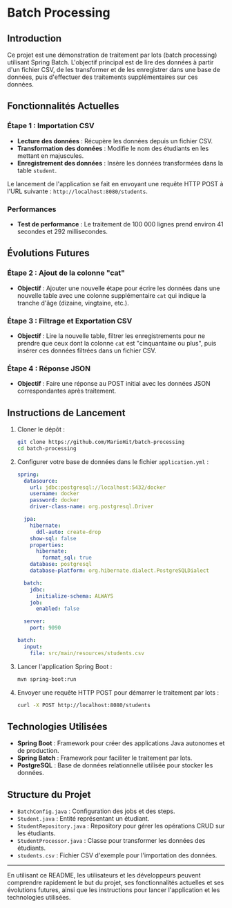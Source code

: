 # Batch Processing

## Introduction

Ce projet est une démonstration de traitement par lots (batch processing) utilisant Spring Batch. L'objectif principal est de lire des données à partir d'un fichier CSV, de les transformer et de les enregistrer dans une base de données, puis d'effectuer des traitements supplémentaires sur ces données.

## Fonctionnalités Actuelles

### Étape 1 : Importation CSV

- **Lecture des données** : Récupère les données depuis un fichier CSV.
- **Transformation des données** : Modifie le nom des étudiants en les mettant en majuscules.
- **Enregistrement des données** : Insère les données transformées dans la table `student`.

Le lancement de l'application se fait en envoyant une requête HTTP POST à l'URL suivante : `http://localhost:8080/students`.

### Performances

- **Test de performance** : Le traitement de 100 000 lignes prend environ 41 secondes et 292 millisecondes.

## Évolutions Futures

### Étape 2 : Ajout de la colonne "cat"

- **Objectif** : Ajouter une nouvelle étape pour écrire les données dans une nouvelle table avec une colonne supplémentaire `cat` qui indique la tranche d'âge (dizaine, vingtaine, etc.).

### Étape 3 : Filtrage et Exportation CSV

- **Objectif** : Lire la nouvelle table, filtrer les enregistrements pour ne prendre que ceux dont la colonne `cat` est "cinquantaine ou plus", puis insérer ces données filtrées dans un fichier CSV.

### Étape 4 : Réponse JSON

- **Objectif** : Faire une réponse au POST initial avec les données JSON correspondantes après traitement.

## Instructions de Lancement

1. Cloner le dépôt :
    ```sh
    git clone https://github.com/MarioHit/batch-processing
    cd batch-processing
    ```

2. Configurer votre base de données dans le fichier `application.yml` :
    ```yaml
    spring:
      datasource:
        url: jdbc:postgresql://localhost:5432/docker
        username: docker
        password: docker
        driver-class-name: org.postgresql.Driver

      jpa:
        hibernate:
          ddl-auto: create-drop
        show-sql: false
        properties:
          hibernate:
            format_sql: true
        database: postgresql
        database-platform: org.hibernate.dialect.PostgreSQLDialect

      batch:
        jdbc:
          initialize-schema: ALWAYS
        job:
          enabled: false

      server:
        port: 9090

    batch:
      input:
        file: src/main/resources/students.csv
    ```

3. Lancer l'application Spring Boot :
    ```sh
    mvn spring-boot:run
    ```

4. Envoyer une requête HTTP POST pour démarrer le traitement par lots :
    ```sh
    curl -X POST http://localhost:8080/students
    ```

## Technologies Utilisées

- **Spring Boot** : Framework pour créer des applications Java autonomes et de production.
- **Spring Batch** : Framework pour faciliter le traitement par lots.
- **PostgreSQL** : Base de données relationnelle utilisée pour stocker les données.

## Structure du Projet

- `BatchConfig.java` : Configuration des jobs et des steps.
- `Student.java` : Entité représentant un étudiant.
- `StudentRepository.java` : Repository pour gérer les opérations CRUD sur les étudiants.
- `StudentProcessor.java` : Classe pour transformer les données des étudiants.
- `students.csv` : Fichier CSV d'exemple pour l'importation des données.

---

En utilisant ce README, les utilisateurs et les développeurs peuvent comprendre rapidement le but du projet, ses fonctionnalités actuelles et ses évolutions futures, ainsi que les instructions pour lancer l'application et les technologies utilisées.
